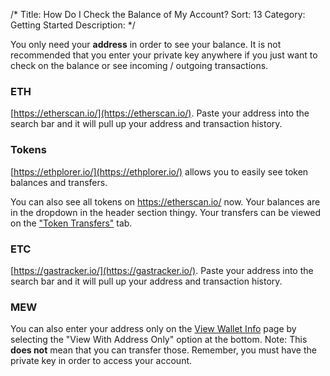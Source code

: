 /*
Title: How Do I Check the Balance of My Account?
Sort: 13
Category: Getting Started
Description:
*/

You only need your **address** in order to see your balance. It is not recommended that you enter your private key anywhere if you just want to check on the balance or see incoming / outgoing transactions.

### ETH

[https://etherscan.io/](https://etherscan.io/). Paste your address into the search bar and it will pull up your address and transaction history.

### Tokens

[https://ethplorer.io/](https://ethplorer.io/) allows you to easily see token balances and transfers.

You can also see all tokens on https://etherscan.io/ now. Your balances are in the dropdown in the header section thingy. Your transfers can be viewed on the ["Token Transfers"](https://etherscan.io/address/0x7cb57b5a97eabe94205c07890be4c1ad31e486a8#tokentxns) tab.

### ETC

[https://gastracker.io/](https://gastracker.io/). Paste your address into the search bar and it will pull up your address and transaction history.

### MEW

You can also enter your address only on the [View Wallet Info](https://www.myetherwallet.com/#view-wallet-info) page by selecting the "View With Address Only" option at the bottom. Note: This **does not** mean that you can transfer those. Remember, you must have the private key in order to access your account.
